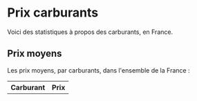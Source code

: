 # Prix carburants

Voici des statistiques à propos des carburants, en France.

## Prix moyens

Les prix moyens, par carburants, dans l'ensemble de la France :

<table id="averages">
  <tr>
    <th>Carburant</th>
    <th>Prix</th>
  </tr>
</table>

<br>

<div id="selector" class="selector" style="width: 80%; display: flex;"></div>

<div id="map" style="height: 80vh; width: 80%;"></div>

<script type="module" src="./assets/javascript/index.js"></script>